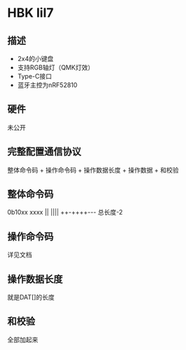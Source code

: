 # HBK lil7

## 描述

- 2x4的小键盘
- 支持RGB轴灯（QMK灯效）
- Type-C接口
- 蓝牙主控为nRF52810

## 硬件

未公开

## 完整配置通信协议

整体命令码 + 操作命令码 + 操作数据长度 + 操作数据 + 和校验

## 整体命令码

0b10xx xxxx 
    || ||||
    ++-++++--- 总长度-2

## 操作命令码

详见文档

## 操作数据长度

就是DAT[]的长度

## 和校验

全部加起来
